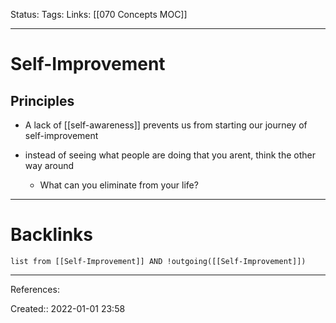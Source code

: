 Status: 
Tags: 
Links: [[070 Concepts MOC]]
___
# Self-Improvement
## Principles
- A lack of [[self-awareness]] prevents us from starting our journey of self-improvement

- instead of seeing what people are doing that you arent, think the other way around 
	- What can you eliminate from your life?
___
# Backlinks
```dataview
list from [[Self-Improvement]] AND !outgoing([[Self-Improvement]])
```
___
References:

Created:: 2022-01-01 23:58

